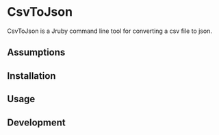CsvToJson
=========

CsvToJson is a Jruby command line tool for converting a csv file to json.

Assumptions
-----------

Installation
------------

Usage
-----

Development
------------



